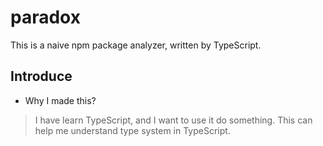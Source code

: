 # paradox

This is a naive npm package analyzer, written by TypeScript.

## Introduce

- Why I made this?

> I have learn TypeScript, and I want to use it do something. This can help me
> understand type system in TypeScript.